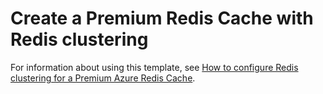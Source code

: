 # Create a Premium Redis Cache with Redis clustering

For information about using this template, see [How to configure Redis clustering for a Premium Azure Redis Cache](https://azure.microsoft.com/documentation/articles/cache-how-to-premium-clustering/).

